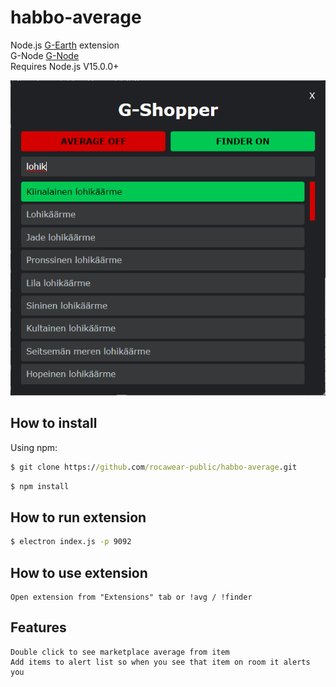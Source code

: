 # habbo-average

Node.js [G-Earth](https://github.com/sirjonasxx/G-Earth) extension<br>
G-Node [G-Node](https://github.com/WiredSpast/G-Node)<br>
Requires Node.js V15.0.0+

![Screenshot](screenshot.png)

## How to install

Using npm:

```cmd
$ git clone https://github.com/rocawear-public/habbo-average.git
```

```cmd
$ npm install
```

## How to run extension

```cmd
$ electron index.js -p 9092
```

## How to use extension

```
Open extension from "Extensions" tab or !avg / !finder

```

## Features

```
Double click to see marketplace average from item
Add items to alert list so when you see that item on room it alerts you

```
